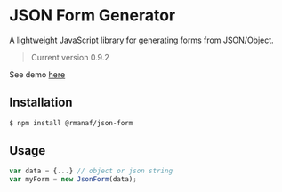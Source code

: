 # JSON Form Generator
A lightweight JavaScript library for generating forms from JSON/Object.
> Current version 0.9.2

See demo [here](https://rmanaf.github.io/json-form/index.html)

## Installation
```bash
$ npm install @rmanaf/json-form
```

## Usage
```js
var data = {...} // object or json string
var myForm = new JsonForm(data);
```
